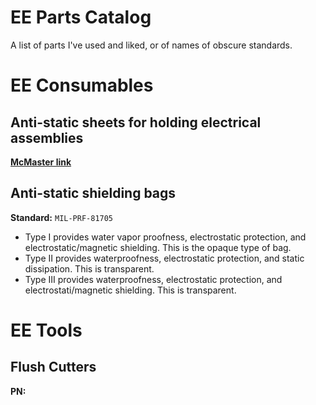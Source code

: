 # EE Parts Catalog

A list of parts I've used and liked, or of names of obscure standards.

# EE Consumables

## Anti-static sheets for holding electrical assemblies
**[McMaster link](https://www.mcmaster.com/static-controls/recycled-antistatic-slippery-uhmw-polyethylene-sheets/)**

## Anti-static shielding bags
**Standard:** `MIL-PRF-81705`
- Type I provides water vapor proofness, electrostatic protection, and electrostatic/magnetic shielding. This is the opaque type of bag.
- Type II provides waterproofness, electrostatic protection, and static dissipation. This is transparent.
- Type III provides waterproofness, electrostatic protection, and electrostati/magnetic shielding. This is transparent.

# EE Tools

## Flush Cutters
**PN:** ` `

